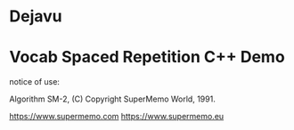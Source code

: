 # Dejavu
# Vocab Spaced Repetition C++ Demo

notice of use:

Algorithm SM-2, (C) Copyright SuperMemo World, 1991.

https://www.supermemo.com
https://www.supermemo.eu
